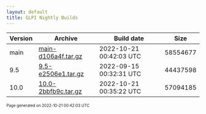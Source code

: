 ```yaml
---
layout: default
title: GLPI Nightly Builds
---
```


Version|Archive|Build date|Size
---|---|---|---
main|[main-d106a4f.tar.gz](main-d106a4f.tar.gz)|2022-10-21 00:42:03 UTC|58554677
9.5|[9.5-e2506e1.tar.gz](9.5-e2506e1.tar.gz)|2022-09-15 00:32:31 UTC|44437598
10.0|[10.0-2bbfb9c.tar.gz](10.0-2bbfb9c.tar.gz)|2022-10-21 00:35:22 UTC|57094185

<font size="1">Page generated on 2022-10-21 00:42:03 UTC</font>
